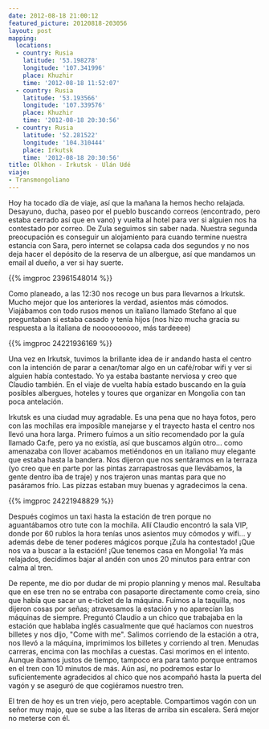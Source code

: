 ```yaml
---
date: 2012-08-18 21:00:12
featured_picture: 20120818-203056
layout: post
mapping:
  locations:
  - country: Rusia
    latitude: '53.198278'
    longitude: '107.341996'
    place: Khuzhir
    time: '2012-08-18 11:52:07'
  - country: Rusia
    latitude: '53.193566'
    longitude: '107.339576'
    place: Khuzhir
    time: '2012-08-18 20:30:56'
  - country: Rusia
    latitude: '52.281522'
    longitude: '104.310444'
    place: Irkutsk
    time: '2012-08-18 20:30:56'
title: Olkhon - Irkutsk - Ulán Udé
viaje:
- Transmongoliano
---
```


Hoy ha tocado día de viaje, así que la mañana la hemos hecho relajada. Desayuno, ducha, paseo por el pueblo buscando correos (encontrado, pero estaba cerrado así que en vano) y vuelta al hotel para ver si alguien nos ha contestado por correo. De Zula seguimos sin saber nada. Nuestra segunda preocupación es conseguir un alojamiento para cuando termine nuestra estancia con Sara, pero internet se colapsa cada dos segundos y no nos deja hacer el depósito de la reserva de un albergue, así que mandamos un email al dueño, a ver si hay suerte.

{{% imgproc 23961548014 %}}

Como planeado, a las 12:30 nos recoge un bus para llevarnos a Irkutsk. Mucho mejor que los anteriores la verdad, asientos más cómodos. Viajábamos con todo rusos menos un italiano llamado Stefano al que preguntaban si estaba casado y tenía hijos (nos hizo mucha gracia su respuesta a la italiana de noooooooooo, más tardeeee)

{{% imgproc 24221936169 %}}

Una vez en Irkutsk, tuvimos la brillante idea de ir andando hasta el centro con la intención de parar a cenar/tomar algo en un café/robar wifi y ver si alguien había contestado. Yo ya estaba bastante nerviosa y creo que Claudio también. En el viaje de vuelta había estado buscando en la guía posibles albergues, hoteles y toures que organizar en Mongolia con tan poca antelación.

Irkutsk es una ciudad muy agradable. Es una pena que no haya fotos, pero con las mochilas era imposible manejarse y el trayecto hasta el centro nos llevó una hora larga. Primero fuimos a un sitio recomendado por la guía llamado Ca:fe, pero ya no existía, así que buscamos algún otro... como amenazaba con llover acabamos metiéndonos en un italiano muy elegante que estaba hasta la bandera. Nos dijeron que nos sentáramos en la terraza (yo creo que en parte por las pintas zarrapastrosas que llevábamos, la gente dentro iba de traje) y nos trajeron unas mantas para que no pasáramos frío. Las pizzas estaban muy buenas y agradecimos la cena.

{{% imgproc 24221948829 %}}

Después cogimos un taxi hasta la estación de tren porque no aguantábamos otro tute con la mochila. Allí Claudio encontró la sala VIP, donde por 60 rublos la hora tenías unos asientos muy cómodos y wifi... y además debe de tener poderes mágicos porque ¡Zula ha contestado! ¡Que nos va a buscar a la estación! ¡Que tenemos casa en Mongolia! Ya más relajados, decidimos bajar al andén con unos 20 minutos para entrar con calma al tren.

De repente, me dio por dudar de mi propio planning y menos mal. Resultaba que en ese tren no se entraba con pasaporte directamente como creía, sino que había que sacar un e-ticket de la máquina. Fuimos a la taquilla, nos dijeron cosas por señas; atravesamos la estación y no aparecían las máquinas de siempre. Preguntó Claudio a un chico que trabajaba en la estación que hablaba inglés casualmente que qué hacíamos con nuestros billetes y nos dijo, "Come with me". Salimos corriendo de la estación a otra, nos llevó a la máquina, imprimimos los billetes y corriendo al tren. Menudas carreras, encima con las mochilas a cuestas. Casi morimos en el intento. Aunque íbamos justos de tiempo, tampoco era para tanto porque entramos en el tren con 10 minutos de más. Aún así, no podremos estar lo suficientemente agradecidos al chico que nos acompañó hasta la puerta del vagón y se aseguró de que cogiéramos nuestro tren.

El tren de hoy es un tren viejo, pero aceptable. Compartimos vagón con un señor muy majo, que se sube a las literas de arriba sin escalera. Será mejor no meterse con él.